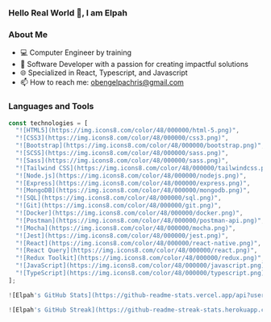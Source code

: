 ### Hello Real World 👋, I am Elpah

### About Me
- 💻 Computer Engineer by training
- 🚀 Software Developer with a passion for creating impactful solutions
- 🌐 Specialized in React, Typescript, and Javascript
- 📫 How to reach me: obengelpachris@gmail.com

### Languages and Tools
```javascript
const technologies = [
  "![HTML5](https://img.icons8.com/color/48/000000/html-5.png)",
  "![CSS3](https://img.icons8.com/color/48/000000/css3.png)",
  "![Bootstrap](https://img.icons8.com/color/48/000000/bootstrap.png)",
  "![SCSS](https://img.icons8.com/color/48/000000/sass.png)",
  "![Sass](https://img.icons8.com/color/48/000000/sass.png)",
  "![Tailwind CSS](https://img.icons8.com/color/48/000000/tailwindcss.png)",
  "![Node.js](https://img.icons8.com/color/48/000000/nodejs.png)",
  "![Express](https://img.icons8.com/color/48/000000/express.png)",
  "![MongoDB](https://img.icons8.com/color/48/000000/mongodb.png)",
  "![SQL](https://img.icons8.com/color/48/000000/sql.png)",
  "![Git](https://img.icons8.com/color/48/000000/git.png)",
  "![Docker](https://img.icons8.com/color/48/000000/docker.png)",
  "![Postman](https://img.icons8.com/color/48/000000/postman-api.png)",
  "![Mocha](https://img.icons8.com/color/48/000000/mocha.png)",
  "![Jest](https://img.icons8.com/color/48/000000/jest.png)",
  "![React](https://img.icons8.com/color/48/000000/react-native.png)",
  "![React Query](https://img.icons8.com/color/48/000000/react.png)",
  "![Redux Toolkit](https://img.icons8.com/color/48/000000/redux.png)",
  "![JavaScript](https://img.icons8.com/color/48/000000/javascript.png)",
  "![TypeScript](https://img.icons8.com/color/48/000000/typescript.png)",
];

![Elpah's GitHub Stats](https://github-readme-stats.vercel.app/api?username=elpah&show_icons=true&count_private=true&theme=dark)

![Elpah's GitHub Streak](https://github-readme-streak-stats.herokuapp.com/?user=elpah&theme=dark)

